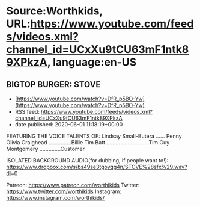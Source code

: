 # Source:Worthkids, URL:https://www.youtube.com/feeds/videos.xml?channel_id=UCxXu9tCU63mF1ntk89XPkzA, language:en-US

## BIGTOP BURGER: STOVE
 - [https://www.youtube.com/watch?v=DfR_p5BO-Yw](https://www.youtube.com/watch?v=DfR_p5BO-Yw)
 - RSS feed: https://www.youtube.com/feeds/videos.xml?channel_id=UCxXu9tCU63mF1ntk89XPkzA
 - date published: 2020-06-01 11:18:19+00:00

FEATURING THE VOICE TALENTS OF:
Lindsay Small-Butera ...... Penny
Olivia Craighead ...............Billie
Tim Batt ............................Tim
Guy Montgomery ..............Customer

ISOLATED BACKGROUND AUDIO(for dubbing, if people want to!):
https://www.dropbox.com/s/bs49se3tgoyqg4n/STOVE%28sfx%29.wav?dl=0

Patreon: https://www.patreon.com/worthikids
Twitter: https://www.twitter.com/worthikids
Instagram: https://www.instagram.com/worthikids/

